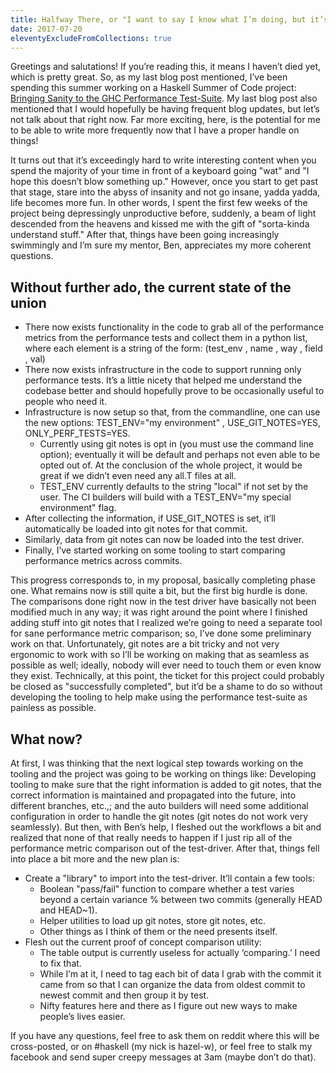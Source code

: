 ```yaml
---
title: Halfway There, or "I want to say I know what I’m doing, but it’s a dangerous thing to say"
date: 2017-07-20
eleventyExcludeFromCollections: true
---
```


Greetings and salutations! If you’re reading this, it means I haven’t died yet, which is pretty great.
So, as my last blog post mentioned, I’ve been spending this summer working on a Haskell Summer of Code project: [Bringing Sanity to the GHC Performance Test-Suite](./haskell-summer-of-code.md).
My last blog post also mentioned that I would hopefully be having frequent blog updates, but let’s not talk about that right now.
Far more exciting, here, is the potential for me to be able to write more frequently now that I have a proper handle on things!

It turns out that it’s exceedingly hard to write interesting content when you spend the majority of your time in front of a keyboard going "wat" and "I hope this doesn’t blow something up."
However, once you start to get past that stage, stare into the abyss of insanity and not go insane, yadda yadda, life becomes more fun.
In other words, I spent the first few weeks of the project being depressingly unproductive before, suddenly, a beam of light descended from the heavens and kissed me with the gift of "sorta-kinda understand stuff."
After that, things have been going increasingly swimmingly and I’m sure my mentor, Ben, appreciates my more coherent questions.

## Without further ado, the current state of the union

- There now exists functionality in the code to grab all of the performance metrics from the performance tests and collect them in a python list, where each element is a string of the form: (test_env , name , way , field , val)
- There now exists infrastructure in the code to support running only performance tests. It’s a little nicety that helped me understand the codebase better and should hopefully prove to be occasionally useful to people who need it.
- Infrastructure is now setup so that, from the commandline, one can use the new options: TEST_ENV="my environment" , USE_GIT_NOTES=YES, ONLY_PERF_TESTS=YES.
  - Currently using git notes is opt in (you must use the command line option); eventually it will be default and perhaps not even able to be opted out of. At the conclusion of the whole project, it would be great if we didn’t even need any all.T files at all.
  - TEST_ENV currently defaults to the string "local" if not set by the user. The CI builders will build with a TEST_ENV="my special environment" flag.
- After collecting the information, if USE_GIT_NOTES is set, it’ll automatically be loaded into git notes for that commit.
- Similarly, data from git notes can now be loaded into the test driver.
- Finally, I’ve started working on some tooling to start comparing performance metrics across commits.

This progress corresponds to, in my proposal, basically completing phase one. What remains now is still quite a bit, but the first big hurdle is done. The comparisons done right now in the test driver have basically not been modified much in any way; it was right around the point where I finished adding stuff into git notes that I realized we’re going to need a separate tool for sane performance metric comparison; so, I’ve done some preliminary work on that. Unfortunately, git notes are a bit tricky and not very ergonomic to work with so I’ll be working on making that as seamless as possible as well; ideally, nobody will ever need to touch them or even know they exist. Technically, at this point, the ticket for this project could probably be closed as
"successfully completed", but it’d be a shame to do so without developing the tooling to help make using the performance test-suite as painless as possible.

## What now?

At first, I was thinking that the next logical step towards working on the tooling and the project was going to be working on things like: Developing tooling to make sure that the right information is added to git notes, that the correct information is maintained and propagated into the future, into different branches, etc.,; and the auto builders will need some additional configuration in order to handle the git notes (git notes do not work very seamlessly). But then, with Ben’s help, I fleshed out the workflows a bit and realized that none of that really needs to happen if I just rip all of the performance metric comparison out of the test-driver. After that, things fell into place a bit more and the new plan is:

- Create a "library" to import into the test-driver. It’ll contain a few tools:
  - Boolean "pass/fail" function to compare whether a test varies beyond a certain variance % between two commits (generally HEAD and HEAD~1).
  - Helper utilities to load up git notes, store git notes, etc.
  - Other things as I think of them or the need presents itself.
- Flesh out the current proof of concept comparison utility:
  - The table output is currently useless for actually ‘comparing.’ I need to fix that.
  - While I’m at it, I need to tag each bit of data I grab with the commit it came from so that I can organize the data from oldest commit to newest commit and then group it by test.
  - Nifty features here and there as I figure out new ways to make people’s lives easier.

If you have any questions, feel free to ask them on reddit where this will be cross-posted, or on #haskell (my nick is hazel-w), or feel free to stalk my facebook and send super creepy messages at 3am (maybe don’t do that).
